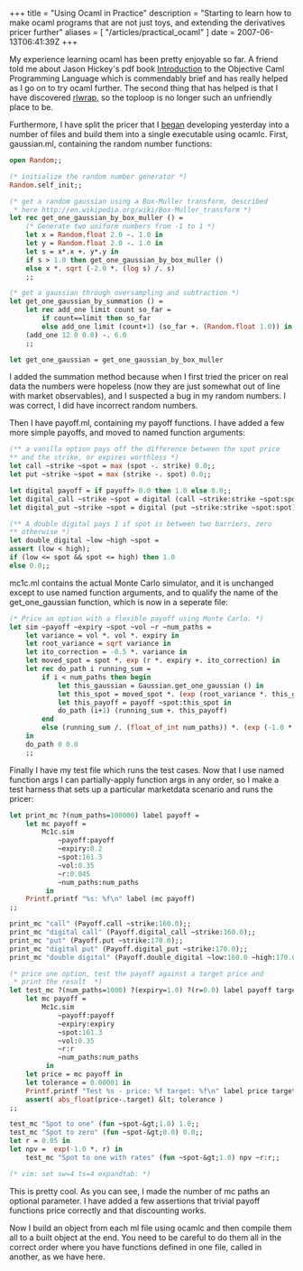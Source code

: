 +++
title = "Using Ocaml in Practice"
description = "Starting to learn how to make ocaml programs that are not just toys, and extending the derivatives pricer further"
aliases = [ "/articles/practical_ocaml" ]
date = 2007-06-13T06:41:39Z
+++


My experience learning ocaml has been pretty enjoyable so far. A friend
told me about Jason Hickey's pdf book [Introduction][5] to the Objective
Caml Programming Language which is commendably brief and has really
helped as I go on to try ocaml further. The second thing that has
helped is that I have discovered [rlwrap,][6] so the toploop is no longer
such an unfriendly place to be.

Furthermore, I have split the pricer that I [began][7] developing
yesterday into a number of files and build them into a single
executable using ocamlc. First, gaussian.ml, containing the random
number functions:
```Ocaml
open Random;;

(* initialize the random number generator *)
Random.self_init;;

(* get a random gaussian using a Box-Muller transform, described
 * here http://en.wikipedia.org/wiki/Box-Muller_transform *)
let rec get_one_gaussian_by_box_muller () =
    (* Generate two uniform numbers from -1 to 1 *)
    let x = Random.float 2.0 -. 1.0 in
    let y = Random.float 2.0 -. 1.0 in
    let s = x*.x +. y*.y in
    if s > 1.0 then get_one_gaussian_by_box_muller ()
    else x *. sqrt (-2.0 *. (log s) /. s)
    ;;

(* get a gaussian through oversampling and subtraction *)
let get_one_gaussian_by_summation () =
    let rec add_one limit count so_far =
        if count==limit then so_far
        else add_one limit (count+1) (so_far +. (Random.float 1.0)) in
    (add_one 12 0 0.0) -. 6.0
    ;;

let get_one_gaussian = get_one_gaussian_by_box_muller
```
I added the summation method because when I first tried the pricer on
real data the numbers were hopeless (now they are just somewhat out of
line with market observables), and I suspected a bug in my random
numbers. I was correct, I did have incorrect random numbers.

Then I have payoff.ml, containing my payoff functions. I have added a
few more simple payoffs, and moved to named function arguments:
```Ocaml
(** a vanilla option pays off the difference between the spot price
** and the strike, or expires worthless *)
let call ~strike ~spot = max (spot -. strike) 0.0;;
let put ~strike ~spot = max (strike -. spot) 0.0;;

let digital payoff = if payoff> 0.0 then 1.0 else 0.0;;
let digital_call ~strike ~spot = digital (call ~strike:strike ~spot:spot);;
let digital_put ~strike ~spot = digital (put ~strike:strike ~spot:spot);;

(** A double digital pays 1 if spot is between two barriers, zero
** otherwise *)
let double_digital ~low ~high ~spot =
assert (low < high);
if (low <= spot && spot <= high) then 1.0
else 0.0;;
```

mc1c.ml contains the actual Monte Carlo simulator, and it is unchanged
except to use named function arguments, and to qualify the name of the
get_one_gaussian function, which is now in a seperate file:
```Ocaml
(* Price an option with a flexible payoff using Monte Carlo. *)
let sim ~payoff ~expiry ~spot ~vol ~r ~num_paths =
    let variance = vol *. vol *. expiry in
    let root_variance = sqrt variance in
    let ito_correction = -0.5 *. variance in
    let moved_spot = spot *. exp (r *. expiry +. ito_correction) in
    let rec do_path i running_sum =
        if i < num_paths then begin
            let this_gaussian = Gaussian.get_one_gaussian () in
            let this_spot = moved_spot *. (exp (root_variance *. this_gaussian)) in
            let this_payoff = payoff ~spot:this_spot in
            do_path (i+1) (running_sum +. this_payoff)
        end
        else (running_sum /. (float_of_int num_paths)) *. (exp (-1.0 *. r *. expiry))
    in
    do_path 0 0.0
    ;;
```
Finally I have my test file which runs the test cases. Now that I use
named function args I can partially-apply function args in any order,
so I make a test harness that sets up a particular marketdata scenario
and runs the pricer:
```Ocaml
let print_mc ?(num_paths=100000) label payoff =
    let mc payoff =
        Mc1c.sim
            ~payoff:payoff
            ~expiry:0.2
            ~spot:161.3
            ~vol:0.35
            ~r:0.045
            ~num_paths:num_paths
         in
    Printf.printf "%s: %f\n" label (mc payoff)
;;

print_mc "call" (Payoff.call ~strike:160.0);;
print_mc "digital call" (Payoff.digital_call ~strike:160.0);;
print_mc "put" (Payoff.put ~strike:170.0);;
print_mc "digital put" (Payoff.digital_put ~strike:170.0);;
print_mc "double digital" (Payoff.double_digital ~low:160.0 ~high:170.0) ~num_paths:250000;;

(* price one option, test the payoff against a target price and
 * print the result  *)
let test_mc ?(num_paths=1000) ?(expiry=1.0) ?(r=0.0) label payoff target =
    let mc payoff =
        Mc1c.sim
            ~payoff:payoff
            ~expiry:expiry
            ~spot:161.3
            ~vol:0.35
            ~r:r
            ~num_paths:num_paths
         in
    let price = mc payoff in
    let tolerance = 0.00001 in
    Printf.printf "Test %s - price: %f target: %f\n" label price target;
    assert( abs_float(price-.target) &lt; tolerance )
;;

test_mc "Spot to one" (fun ~spot-&gt;1.0) 1.0;;
test_mc "Spot to zero" (fun ~spot-&gt;0.0) 0.0;;
let r = 0.05 in
let npv =  exp(-1.0 *. r) in
    test_mc "Spot to one with rates" (fun ~spot-&gt;1.0) npv ~r:r;;

(* vim: set sw=4 ts=4 expandtab: *)
```

This is pretty cool. As you can see, I made the number of mc paths an
optional parameter. I have added a few assertions that trivial payoff
functions price correctly and that discounting works.

Now I build an object from each ml file using ocamlc and then compile
them all to a built object at the end. You need to be careful to do
them all in the correct order where you have functions defined in one
file, called in another, as we have here.

[5]: http://www.cs.caltech.edu/courses/cs134/cs134b/book.pdf
[6]: http://utopia.knoware.nl/~hlub/uck/rlwrap/
[7]: http://www.uncarved.com/blog/ocaml_deriv_1.mrk
